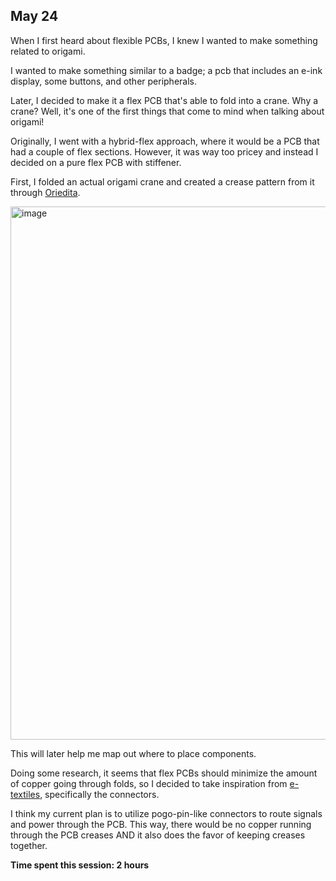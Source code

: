 ## May 24
When I first heard about flexible PCBs, I knew I wanted to make something related to origami. 

I wanted to make something similar to a badge; a pcb that includes an e-ink display, some buttons, and other peripherals. 

Later, I decided to make it a flex PCB that's able to fold into a crane. Why a crane? Well, it's one of the first things that come to mind when talking about origami!

Originally, I went with a hybrid-flex approach, where it would be a PCB that had a couple of flex sections. However, it was way too pricey and instead I decided on a pure flex PCB with stiffener. 

First, I folded an actual origami crane and created a crease pattern from it through [Oriedita](https://oriedita.github.io/). 

<img width="853" alt="image" src="https://github.com/user-attachments/assets/6fa8b1cc-8427-43aa-92e1-10586c6fe79b" />

This will later help me map out where to place components. 

Doing some research, it seems that flex PCBs should minimize the amount of copper going through folds, so I decided to take inspiration from [e-textiles](https://www.connectortips.com/what-connectors-are-there-for-woven-electronics-e-textiles-faq/?utm_source=chatgpt.com), specifically the connectors. 

I think my current plan is to utilize pogo-pin-like connectors to route signals and power through the PCB. This way, there would be no copper running through the PCB creases AND it also does the favor of keeping creases together. 

**Time spent this session: 2 hours**
